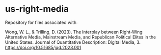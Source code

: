 # us-right-media

Repository for files associated with:

Wong, W. L., & Trilling, D. (2023). The Interplay between Right-Wing Alternative Media, Mainstream Media, and Republican Political Elites in the United States. Journal of Quantitative Description: Digital Media, 3. https://doi.org/10.51685/jqd.2023.001
